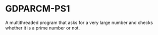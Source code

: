 # GDPARCM-PS1

A multithreaded program that asks for a very large number and checks whether it is a prime number or not.
